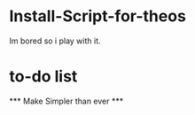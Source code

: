 # Install-Script-for-theos
Im bored so i play with it.

# to-do list

*** Make Simpler than ever ***
